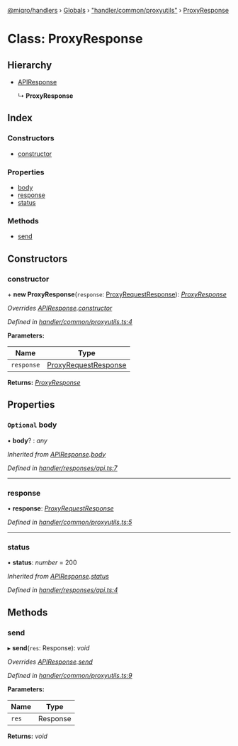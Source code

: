 [@miqro/handlers](../README.md) › [Globals](../globals.md) › ["handler/common/proxyutils"](../modules/_handler_common_proxyutils_.md) › [ProxyResponse](_handler_common_proxyutils_.proxyresponse.md)

# Class: ProxyResponse

## Hierarchy

* [APIResponse](_handler_responses_api_.apiresponse.md)

  ↳ **ProxyResponse**

## Index

### Constructors

* [constructor](_handler_common_proxyutils_.proxyresponse.md#constructor)

### Properties

* [body](_handler_common_proxyutils_.proxyresponse.md#optional-body)
* [response](_handler_common_proxyutils_.proxyresponse.md#response)
* [status](_handler_common_proxyutils_.proxyresponse.md#status)

### Methods

* [send](_handler_common_proxyutils_.proxyresponse.md#send)

## Constructors

###  constructor

\+ **new ProxyResponse**(`response`: [ProxyRequestResponse](../interfaces/_handler_common_proxyutils_.proxyrequestresponse.md)): *[ProxyResponse](_handler_common_proxyutils_.proxyresponse.md)*

*Overrides [APIResponse](_handler_responses_api_.apiresponse.md).[constructor](_handler_responses_api_.apiresponse.md#constructor)*

*Defined in [handler/common/proxyutils.ts:4](https://github.com/claukers/miqro-express/blob/5fac12b/src/handler/common/proxyutils.ts#L4)*

**Parameters:**

Name | Type |
------ | ------ |
`response` | [ProxyRequestResponse](../interfaces/_handler_common_proxyutils_.proxyrequestresponse.md) |

**Returns:** *[ProxyResponse](_handler_common_proxyutils_.proxyresponse.md)*

## Properties

### `Optional` body

• **body**? : *any*

*Inherited from [APIResponse](_handler_responses_api_.apiresponse.md).[body](_handler_responses_api_.apiresponse.md#optional-body)*

*Defined in [handler/responses/api.ts:7](https://github.com/claukers/miqro-express/blob/5fac12b/src/handler/responses/api.ts#L7)*

___

###  response

• **response**: *[ProxyRequestResponse](../interfaces/_handler_common_proxyutils_.proxyrequestresponse.md)*

*Defined in [handler/common/proxyutils.ts:5](https://github.com/claukers/miqro-express/blob/5fac12b/src/handler/common/proxyutils.ts#L5)*

___

###  status

• **status**: *number* = 200

*Inherited from [APIResponse](_handler_responses_api_.apiresponse.md).[status](_handler_responses_api_.apiresponse.md#status)*

*Defined in [handler/responses/api.ts:4](https://github.com/claukers/miqro-express/blob/5fac12b/src/handler/responses/api.ts#L4)*

## Methods

###  send

▸ **send**(`res`: Response): *void*

*Overrides [APIResponse](_handler_responses_api_.apiresponse.md).[send](_handler_responses_api_.apiresponse.md#send)*

*Defined in [handler/common/proxyutils.ts:9](https://github.com/claukers/miqro-express/blob/5fac12b/src/handler/common/proxyutils.ts#L9)*

**Parameters:**

Name | Type |
------ | ------ |
`res` | Response |

**Returns:** *void*
